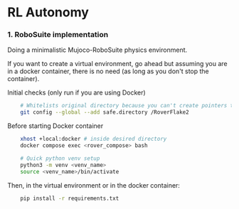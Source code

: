 # RL Autonomy

### 1. RoboSuite implementation
Doing a minimalistic Mujoco-RoboSuite physics environment.

If you want to create a virtual environment, go ahead but assuming you are in a docker container, there is no need (as long as you don't stop the container). 

Initial checks (only run if you are using Docker)
```bash
    # Whitelists original directory because you can't create pointers to other repos (submodule creation) while in Docker 
    git config --global --add safe.directory /RoverFlake2
```    

Before starting Docker container
```bash
    xhost +local:docker # inside desired directory
    docker compose exec <rover_compose> bash
```

```bash
    # Quick python venv setup
    python3 -m venv <venv_name>
    source <venv_name>/bin/activate
```

Then, in the virtual environment or in the docker container:
```bash
    pip install -r requirements.txt
```